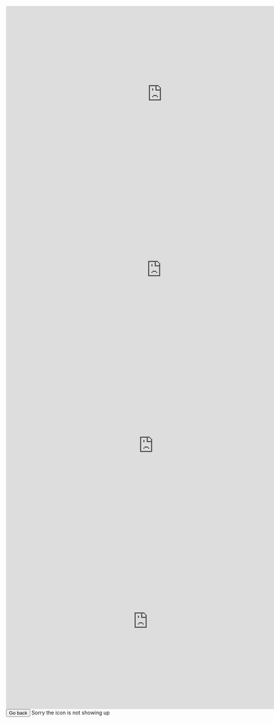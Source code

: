 <!doctype html>
<html lang="utf-8">
<head>
<mega charset="utf-8" />
<title>Season 2 - The Math Videos</title>
<link rel="shortcut icon" href="https://encrypted-tbn0.gstatic.com/images?q=tbn:ANd9GcRmmtuWlLnYe52Mu263K5lZ3V-gzXpk1aemRcjJ-LJjHFDBypIqfg" /> 
</head>
<body background="https://cdn1.iconfinder.com/data/icons/google_jfk_icons_by_carlosjj/512/youtube.png">
<iframe width="851" height="480" src="https://www.youtube.com/embed/JZqGgfYjWIs?list=PL_Ih4pWbyxVR-h2YVyMbugs-R6OJ62nqL" frameborder="0" allow="accelerometer; autoplay; encrypted-media; gyroscope; picture-in-picture" allowfullscreen></iframe>
<iframe width="847" height="480" src="https://www.youtube.com/embed/rVF35qsoCrI?list=PL_Ih4pWbyxVR-h2YVyMbugs-R6OJ62nqL" frameborder="0" allow="accelerometer; autoplay; encrypted-media; gyroscope; picture-in-picture" allowfullscreen></iframe>
<iframe width="804" height="480" src="https://www.youtube.com/embed/hCEc0d5wnsU?list=PL_Ih4pWbyxVR-h2YVyMbugs-R6OJ62nqL" frameborder="0" allow="accelerometer; autoplay; encrypted-media; gyroscope; picture-in-picture" allowfullscreen></iframe>
<iframe width="773" height="480" src="https://www.youtube.com/embed/kjGOzMtfaiQ?list=PL_Ih4pWbyxVR-h2YVyMbugs-R6OJ62nqL" frameborder="0" allow="accelerometer; autoplay; encrypted-media; gyroscope; picture-in-picture" allowfullscreen></iframe>
<a href="https://siavideos.000webhostapp.com/"><button id="b1">Go back</button></a>
Sorry the icon is not showing up
</body>
<style>
body{

background-color: #0000ff

}
#b1{

color: #645FF0;
}
</style>
</html>
